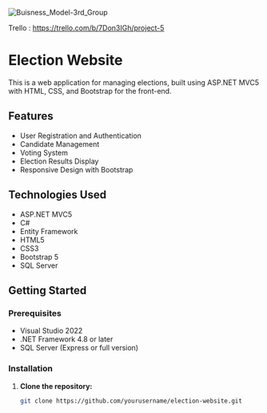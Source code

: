 
![Buisness_Model-3rd_Group](https://github.com/user-attachments/assets/bf010512-51ee-4dc0-aa84-f92fe251b0a4)

Trello : https://trello.com/b/7Don3IGh/project-5

# Election Website

This is a web application for managing elections, built using ASP.NET MVC5 with HTML, CSS, and Bootstrap for the front-end.

## Features

- User Registration and Authentication
- Candidate Management
- Voting System
- Election Results Display
- Responsive Design with Bootstrap

## Technologies Used

- ASP.NET MVC5
- C#
- Entity Framework
- HTML5
- CSS3
- Bootstrap 5
- SQL Server

## Getting Started

### Prerequisites

- Visual Studio 2022
- .NET Framework 4.8 or later
- SQL Server (Express or full version)

### Installation

1. **Clone the repository:**

   ```bash
   git clone https://github.com/yourusername/election-website.git
